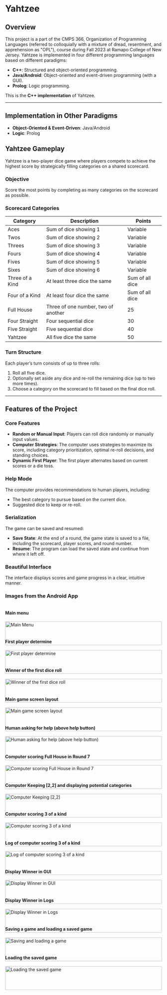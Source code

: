 # Yahtzee

## Overview
This project is a part of the CMPS 366, Organization of Programming Languages (referred to colloquially with a mixture of dread, resentment, and apprehension as "OPL"), course during Fall 2023 at Ramapo College of New Jersey. Yahtzee is implemented in four different programming languages based on different paradigms:  
- **C++**: Structured and object-oriented programming.   
- **Java/Android**: Object-oriented and event-driven programming (with a GUI).  
- **Prolog**: Logic programming.  

This is the **C++ implementation** of Yahtzee.

---

## Implementation in Other Paradigms
- **Object-Oriented & Event-Driven**: Java/Android  
- **Logic**: Prolog  

## Yahtzee Gameplay
Yahtzee is a two-player dice game where players compete to achieve the highest score by strategically filling categories on a shared scorecard.

### Objective
Score the most points by completing as many categories on the scorecard as possible.

### Scorecard Categories
| **Category**         | **Description**                          | **Points**            |
|-----------------------|------------------------------------------|-----------------------|
| Aces                 | Sum of dice showing 1                   | Variable             |
| Twos                 | Sum of dice showing 2                   | Variable             |
| Threes               | Sum of dice showing 3                   | Variable             |
| Fours                | Sum of dice showing 4                   | Variable             |
| Fives                | Sum of dice showing 5                   | Variable             |
| Sixes                | Sum of dice showing 6                   | Variable             |
| Three of a Kind      | At least three dice the same             | Sum of all dice      |
| Four of a Kind       | At least four dice the same              | Sum of all dice      |
| Full House           | Three of one number, two of another      | 25                   |
| Four Straight        | Four sequential dice                    | 30                   |
| Five Straight        | Five sequential dice                    | 40                   |
| Yahtzee              | All five dice the same                  | 50                   |

### Turn Structure
Each player’s turn consists of up to three rolls:
1. Roll all five dice.
2. Optionally set aside any dice and re-roll the remaining dice (up to two more times).
3. Choose a category on the scorecard to fill based on the final dice roll.

---

## Features of the Project

### Core Features
- **Random or Manual Input**: Players can roll dice randomly or manually input values.
- **Computer Strategies**: The computer uses strategies to maximize its score, including category prioritization, optimal re-roll decisions, and standing choices.
- **Dynamic First Player**: The first player alternates based on current scores or a die toss.

### Help Mode
The computer provides recommendations to human players, including:
- The best category to pursue based on the current dice.
- Suggested dice to keep or re-roll.

### Serialization
The game can be saved and resumed:
- **Save State**: At the end of a round, the game state is saved to a file, including the scorecard, player scores, and round number.
- **Resume**: The program can load the saved state and continue from where it left off.



### Beautiful Interface
The interface displays scores and game progress in a clear, intuitive manner.

### Images from the Android App

<div style="display: flex; flex-wrap: wrap; gap: 16px;">

<div style="flex: 1; min-width: 300px;">
  <h4>Main menu</h4>
  <img src="images/Picture1.png" alt="Main Menu" width="100%">
</div>

<div style="flex: 1; min-width: 300px;">
  <h4>First player determine</h4>
  <img src="images/Picture2.png" alt="First player determine" width="100%">
</div>

<div style="flex: 1; min-width: 300px;">
  <h4>Winner of the first dice roll</h4>
  <img src="images/Picture3.png" alt="Winner of the first dice roll" width="100%">
</div>

<div style="flex: 1; min-width: 300px;">
  <h4>Main game screen layout</h4>
  <img src="images/Picture4.png" alt="Main game screen layout" width="100%">
</div>

<div style="flex: 1; min-width: 300px;">
  <h4>Human asking for help (above help button)</h4>
  <img src="images/Picture5.png" alt="Human asking for help (above help button)" width="100%">
</div>

<div style="flex: 1; min-width: 300px;">
  <h4>Computer scoring Full House in Round 7</h4>
  <img src="images/Picture6.png" alt="Computer scoring Full House in Round 7" width="100%">
</div>

<div style="flex: 1; min-width: 300px;">
  <h4>Computer Keeping [2,2] and displaying potential categories</h4>
  <img src="images/Picture7.png" alt="Computer Keeping [2,2]" width="100%">
</div>

<div style="flex: 1; min-width: 300px;">
  <h4>Computer scoring 3 of a kind</h4>
  <img src="images/Picture8.png" alt="Computer scoring 3 of a kind" width="100%">
</div>

<div style="flex: 1; min-width: 300px;">
  <h4>Log of computer scoring 3 of a kind</h4>
  <img src="images/Picture9.png" alt="Log of computer scoring 3 of a kind" width="100%">
</div>

<div style="flex: 1; min-width: 300px;">
  <h4>Display Winner in GUI</h4>
  <img src="images/Picture10.png" alt="Display Winner in GUI" width="100%">
</div>

<div style="flex: 1; min-width: 300px;">
  <h4>Display Winner in Logs</h4>
  <img src="images/Picture11.png" alt="Display Winner in Logs" width="100%">
</div>

<div style="flex: 1; min-width: 300px;">
  <h4>Saving a game and loading a saved game</h4>
  <img src="images/Picture12.png" alt="Saving and loading a game" width="100%">
</div>

<div style="flex: 1; min-width: 300px;">
  <h4>Loading the saved game</h4>
  <img src="images/Picture15.png" alt="Loading the saved game" width="100%">
</div>

</div>

